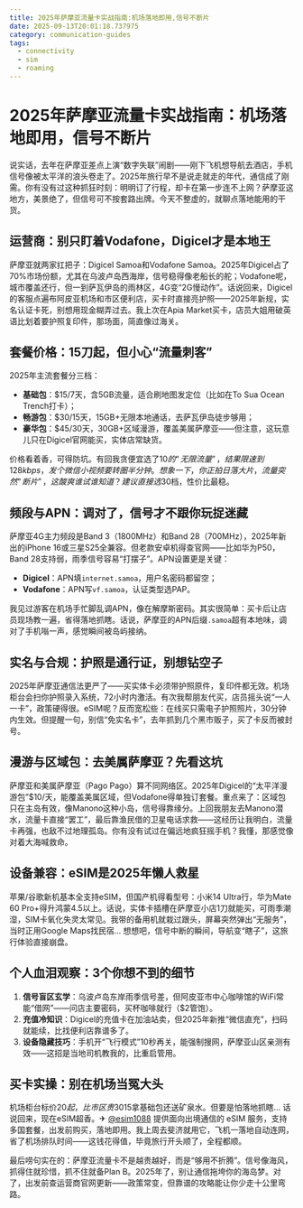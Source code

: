 ```yaml
---
title: 2025年萨摩亚流量卡实战指南:机场落地即用,信号不断片
date: 2025-09-13T20:01:18.737975
category: communication-guides
tags:
  - connectivity
  - sim
  - roaming
---
```


# 2025年萨摩亚流量卡实战指南：机场落地即用，信号不断片

说实话，去年在萨摩亚差点上演“数字失联”闹剧——刚下飞机想导航去酒店，手机信号像被太平洋的浪头卷走了。2025年旅行早不是说走就走的年代，通信成了刚需。你有没有过这种抓狂时刻：明明订了行程，却卡在第一步连不上网？萨摩亚这地方，美景绝了，但信号可不按套路出牌。今天不整虚的，就聊点落地能用的干货。

## 运营商：别只盯着Vodafone，Digicel才是本地王

萨摩亚就两家扛把子：Digicel Samoa和Vodafone Samoa。2025年Digicel占了70%市场份额，尤其在乌波卢岛西海岸，信号稳得像老船长的舵；Vodafone呢，城市覆盖还行，但一到萨瓦伊岛的雨林区，4G变“2G慢动作”。话说回来，Digicel的客服点遍布阿皮亚机场和市区便利店，买卡时直接亮护照——2025年新规，实名认证卡死，别想用现金糊弄过去。我上次在Apia Market买卡，店员大姐用破英语比划着要护照复印件，那场面，简直像过海关。

## 套餐价格：15刀起，但小心“流量刺客”

2025年主流套餐分三档：  
- **基础包**：$15/7天，含5GB流量，适合刷地图发定位（比如在To Sua Ocean Trench打卡）；  
- **畅游包**：$30/15天，15GB+无限本地通话，去萨瓦伊岛徒步够用；  
- **豪华包**：$45/30天，30GB+区域漫游，覆盖美属萨摩亚——但注意，这玩意儿只在Digicel官网能买，实体店常缺货。  

价格看着香，可得防坑。有回我贪便宜选了$10的“无限流量”，结果限速到128kbps，发个微信小视频要转圈半分钟。想象一下，你正拍日落大片，流量突然“断片”，这酸爽谁试谁知道？建议直接选$30档，性价比最稳。

## 频段与APN：调对了，信号才不跟你玩捉迷藏

萨摩亚4G主力频段是Band 3（1800MHz）和Band 28（700MHz），2025年新出的iPhone 16或三星S25全兼容。但老款安卓机得查官网——比如华为P50，Band 28支持弱，雨季信号容易“打摆子”。APN设置更是关键：  
- **Digicel**：APN填`internet.samoa`，用户名密码都留空；  
- **Vodafone**：APN写`vf.samoa`，认证类型选PAP。  

我见过游客在机场手忙脚乱调APN，像在解摩斯密码。其实很简单：买卡后让店员现场教一遍，省得落地抓瞎。话说，萨摩亚的APN后缀`.samoa`超有本地味，调对了手机嗡一声，感觉瞬间被岛屿接纳。

## 实名与合规：护照是通行证，别想钻空子

2025年萨摩亚通信法更严了——买实体卡必须带护照原件，复印件都无效。机场柜台会扫你护照录入系统，72小时内激活。有次我帮朋友代买，店员摇头说“一人一卡”，政策硬得很。eSIM呢？反而宽松些：在线买只需电子护照照片，30分钟内生效。但提醒一句，别信“免实名卡”，去年抓到几个黑市贩子，买了卡反而被封号。

## 漫游与区域包：去美属萨摩亚？先看这坑

萨摩亚和美属萨摩亚（Pago Pago）算不同网络区。2025年Digicel的“太平洋漫游包”$10/天，能覆盖美属区域，但Vodafone得单独订套餐。重点来了：区域包只在主岛有效，像Manono这种小岛，信号得靠缘分。上回我朋友去Manono潜水，流量卡直接“罢工”，最后靠渔民借的卫星电话求救——这经历让我明白，流量卡再强，也敌不过地理孤岛。你有没有试过在偏远地疯狂摇手机？我懂，那感觉像对着大海喊救命。

## 设备兼容：eSIM是2025年懒人救星

苹果/谷歌新机基本全支持eSIM，但国产机得看型号：小米14 Ultra行，华为Mate 60 Pro+得升鸿蒙4.5以上。话说，实体卡插槽在萨摩亚小店1刀就能买，可雨季潮湿，SIM卡氧化失灵太常见。我带的备用机就栽过跟头，屏幕突然弹出“无服务”，当时正用Google Maps找民宿... 想想吧，信号中断的瞬间，导航变“瞎子”，这旅行体验直接崩盘。

## 个人血泪观察：3个你想不到的细节

1. **信号盲区玄学**：乌波卢岛东岸雨季信号差，但阿皮亚市中心咖啡馆的WiFi常能“借网”——问店主要密码，买杯咖啡就行（$2管饱）。  
2. **充值冷知识**：Digicel的充值卡在加油站卖，但2025年新推“微信直充”，扫码就能续，比找便利店靠谱多了。  
3. **设备隐藏技巧**：手机开“飞行模式”10秒再关，能强制搜网，萨摩亚山区亲测有效——这招是当地司机教我的，比重启管用。

## 买卡实操：别在机场当冤大头

机场柜台标价$20起，比市区贵30%。阿皮亚市中心的Digicel门店（Market Road那家）最实惠，$15拿基础包还送矿泉水。但要是怕落地抓瞎... 话说回来，现在eSIM超香。✈ [@esim1088](https://t.me/s/esim1088) 提供面向出境通信的 eSIM 服务，支持多国套餐，出发前购买，落地即用。我上周去斐济就用它，飞机一落地自动连网，省了机场排队时间——这钱花得值，毕竟旅行开头顺了，全程都顺。

最后唠句实在的：萨摩亚流量卡不是越贵越好，而是“够用不折腾”。信号像海风，抓得住就珍惜，抓不住就备Plan B。2025年了，别让通信拖垮你的海岛梦。对了，出发前查运营商官网更新——政策常变，但靠谱的攻略能让你少走十公里弯路。